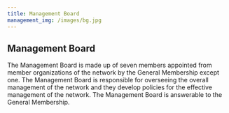 ```yaml
---
title: Management Board
management_img: /images/bg.jpg
---
```

## Management Board
The Management Board is made up of seven members appointed from member organizations of the network by the General Membership except one. The Management Board is responsible for overseeing the overall management of the network and they develop policies for the effective management of the network. The Management Board is answerable to the General Membership.